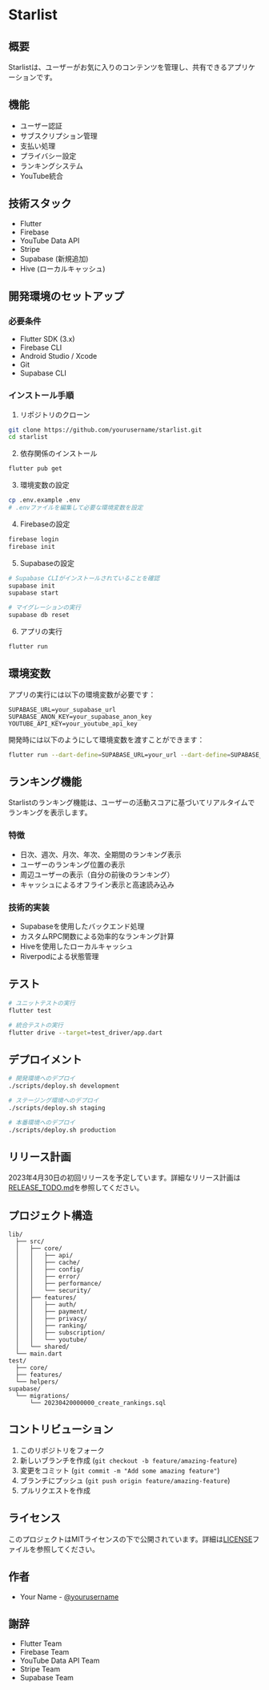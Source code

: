 # Starlist

## 概要
Starlistは、ユーザーがお気に入りのコンテンツを管理し、共有できるアプリケーションです。

## 機能
- ユーザー認証
- サブスクリプション管理
- 支払い処理
- プライバシー設定
- ランキングシステム
- YouTube統合

## 技術スタック
- Flutter
- Firebase
- YouTube Data API
- Stripe
- Supabase (新規追加)
- Hive (ローカルキャッシュ)

## 開発環境のセットアップ

### 必要条件
- Flutter SDK (3.x)
- Firebase CLI
- Android Studio / Xcode
- Git
- Supabase CLI

### インストール手順
1. リポジトリのクローン
```bash
git clone https://github.com/yourusername/starlist.git
cd starlist
```

2. 依存関係のインストール
```bash
flutter pub get
```

3. 環境変数の設定
```bash
cp .env.example .env
# .envファイルを編集して必要な環境変数を設定
```

4. Firebaseの設定
```bash
firebase login
firebase init
```

5. Supabaseの設定
```bash
# Supabase CLIがインストールされていることを確認
supabase init
supabase start

# マイグレーションの実行
supabase db reset
```

6. アプリの実行
```bash
flutter run
```

## 環境変数
アプリの実行には以下の環境変数が必要です：

```
SUPABASE_URL=your_supabase_url
SUPABASE_ANON_KEY=your_supabase_anon_key
YOUTUBE_API_KEY=your_youtube_api_key
```

開発時には以下のようにして環境変数を渡すことができます：

```bash
flutter run --dart-define=SUPABASE_URL=your_url --dart-define=SUPABASE_ANON_KEY=your_key --dart-define=YOUTUBE_API_KEY=your_key
```

## ランキング機能

Starlistのランキング機能は、ユーザーの活動スコアに基づいてリアルタイムでランキングを表示します。

### 特徴

- 日次、週次、月次、年次、全期間のランキング表示
- ユーザーのランキング位置の表示
- 周辺ユーザーの表示（自分の前後のランキング）
- キャッシュによるオフライン表示と高速読み込み

### 技術的実装

- Supabaseを使用したバックエンド処理
- カスタムRPC関数による効率的なランキング計算
- Hiveを使用したローカルキャッシュ
- Riverpodによる状態管理

## テスト
```bash
# ユニットテストの実行
flutter test

# 統合テストの実行
flutter drive --target=test_driver/app.dart
```

## デプロイメント
```bash
# 開発環境へのデプロイ
./scripts/deploy.sh development

# ステージング環境へのデプロイ
./scripts/deploy.sh staging

# 本番環境へのデプロイ
./scripts/deploy.sh production
```

## リリース計画
2023年4月30日の初回リリースを予定しています。詳細なリリース計画は[RELEASE_TODO.md](RELEASE_TODO.md)を参照してください。

## プロジェクト構造
```
lib/
  ├── src/
  │   ├── core/
  │   │   ├── api/
  │   │   ├── cache/
  │   │   ├── config/
  │   │   ├── error/
  │   │   ├── performance/
  │   │   └── security/
  │   ├── features/
  │   │   ├── auth/
  │   │   ├── payment/
  │   │   ├── privacy/
  │   │   ├── ranking/
  │   │   ├── subscription/
  │   │   └── youtube/
  │   └── shared/
  └── main.dart
test/
  ├── core/
  ├── features/
  └── helpers/
supabase/
  └── migrations/
      └── 20230420000000_create_rankings.sql
```

## コントリビューション
1. このリポジトリをフォーク
2. 新しいブランチを作成 (`git checkout -b feature/amazing-feature`)
3. 変更をコミット (`git commit -m "Add some amazing feature"`)
4. ブランチにプッシュ (`git push origin feature/amazing-feature`)
5. プルリクエストを作成

## ライセンス
このプロジェクトはMITライセンスの下で公開されています。詳細は[LICENSE](LICENSE)ファイルを参照してください。

## 作者
- Your Name - [@yourusername](https://github.com/yourusername)

## 謝辞
- Flutter Team
- Firebase Team
- YouTube Data API Team
- Stripe Team
- Supabase Team
